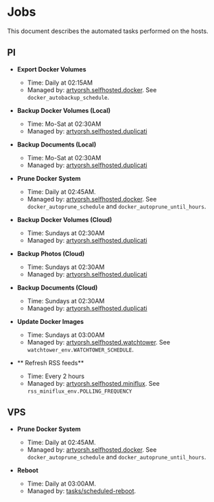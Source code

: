 # Jobs

This document describes the automated tasks performed on the hosts.

## PI

- **Export Docker Volumes**

  - Time: Daily at 02:15AM
  - Managed by: [artyorsh.selfhosted.docker](https://github.com/artyorsh/ansible-collection-selfhosted/tree/master/roles/docker). See `docker_autobackup_schedule`.

- **Backup Docker Volumes (Local)**

  - Time: Mo-Sat at 02:30AM
  - Managed by: [artyorsh.selfhosted.duplicati](https://github.com/artyorsh/ansible-collection-selfhosted/tree/master/roles/duplicati)

- **Backup Documents (Local)**

  - Time: Mo-Sat at 02:30AM
  - Managed by: [artyorsh.selfhosted.duplicati](https://github.com/artyorsh/ansible-collection-selfhosted/tree/master/roles/duplicati)

- **Prune Docker System**

  - Time: Daily at 02:45AM.
  - Managed by: [artyorsh.selfhosted.docker](https://github.com/artyorsh/ansible-collection-selfhosted/tree/master/roles/docker). See `docker_autoprune_schedule` and `docker_autoprune_until_hours`.

- **Backup Docker Volumes (Cloud)**

  - Time: Sundays at 02:30AM
  - Managed by: [artyorsh.selfhosted.duplicati](https://github.com/artyorsh/ansible-collection-selfhosted/tree/master/roles/duplicati)

- **Backup Photos (Cloud)**

  - Time: Sundays at 02:30AM
  - Managed by: [artyorsh.selfhosted.duplicati](https://github.com/artyorsh/ansible-collection-selfhosted/tree/master/roles/duplicati)

- **Backup Documents (Cloud)**

  - Time: Sundays at 02:30AM
  - Managed by: [artyorsh.selfhosted.duplicati](https://github.com/artyorsh/ansible-collection-selfhosted/tree/master/roles/duplicati)

- **Update Docker Images**

  - Time: Sundays at 03:00AM
  - Managed by: [artyorsh.selfhosted.watchtower](https://github.com/artyorsh/ansible-collection-selfhosted/tree/master/roles/watchtower). See `watchtower_env.WATCHTOWER_SCHEDULE`.

- ** Refresh RSS feeds**

  - Time: Every 2 hours
  - Managed by: [artyorsh.selfhosted.miniflux](https://github.com/artyorsh/ansible-collection-selfhosted/tree/master/roles/rss). See `rss_miniflux_env.POLLING_FREQUENCY`

## VPS

- **Prune Docker System**

  - Time: Daily at 02:45AM.
  - Managed by: [artyorsh.selfhosted.docker](https://github.com/artyorsh/ansible-collection-selfhosted/tree/master/roles/docker). See `docker_autoprune_schedule` and `docker_autoprune_until_hours`.

- **Reboot**

  - Time: Daily at 03:00AM.
  - Managed by: [tasks/scheduled-reboot](https://github.com/artyorsh/infra/blob/master/tasks/scheduled-reboot.yml).
